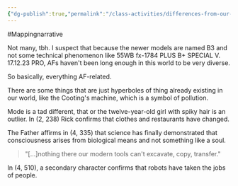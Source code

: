 ```yaml
---
{"dg-publish":true,"permalink":"/class-activities/differences-from-our-world/"}
---
```


#Mappingnarrative 

Not many, tbh. I suspect that because the newer models are named B3 and not some technical phenomenon like 55WB fx-1784 PLUS B+ SPECIAL V. 17.12.23 PRO, AFs haven't been long enough in this world to be very diverse.

So basically, everything AF-related.

There are some things that are just hyperboles of thing already existing in our world, like the Cooting's machine, which is a symbol of pollution.

Mode is a tad different, that or the twelve-year-old girl with spiky hair is an outlier. In (2, 238) Rick confirms that clothes and restaurants have changed. 

The Father affirms in (4, 335) that science has finally demonstrated that consciousness arises from biological means and not something like a soul.

> 	"[...]nothing there our modern tools can't excavate, copy, transfer."

In (4, 510), a secondary character confirms that robots have taken the jobs of people.